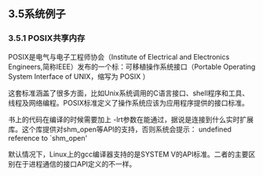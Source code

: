## 3.5系统例子

### 3.5.1 POSIX共享内存

POSIX是电气与电子工程师协会（Institute of Electrical and Electronics Engineers,简称IEEE）发布的一个标：可移植操作系统接口（Portable Operating System Interface of UNIX，缩写为 POSIX ）

这套标准涵盖了很多方面，比如Unix系统调用的C语言接口、shell程序和工具、线程及网络编程。POSIX标准定义了操作系统应该为应用程序提供的接口标准。

书上的代码在编译的时候需要加上 -lrt参数在能通过，据说是连接到什么实时扩展库。这个库提供对shm_open等API的支持，否则系统会提示： undefined reference to `shm_open'



默认情况下，Linux上的gcc编译器支持的是SYSTEM V的API标准。二者的主要区别在于进程通信的接口API定义的不一样。
